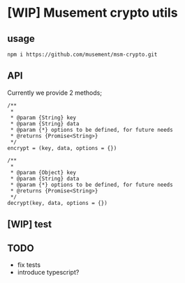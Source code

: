 # [WIP] Musement crypto utils

## usage

```
npm i https://github.com/musement/msm-crypto.git
```

## API

Currently we provide 2 methods;

```
/**
 *
 * @param {String} key
 * @param {String} data
 * @param {*} options to be defined, for future needs
 * @returns {Promise<String>}
 */
encrypt = (key, data, options = {})
```

```
/**
 *
 * @param {Object} key
 * @param {String} data
 * @param {*} options to be defined, for future needs
 * @returns {Promise<String>}
 */
decrypt(key, data, options = {})
```

## [WIP] test


## TODO

* fix tests
* introduce typescript?
